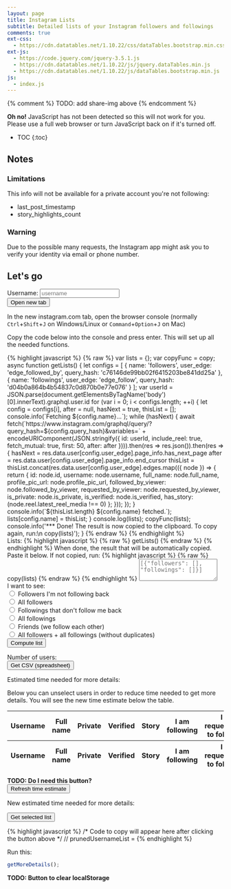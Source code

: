 ```yaml
---
layout: page
title: Instagram Lists
subtitle: Detailed lists of your Instagram followers and followings
comments: true
ext-css:
  - https://cdn.datatables.net/1.10.22/css/dataTables.bootstrap.min.css
ext-js:
  - https://code.jquery.com/jquery-3.5.1.js
  - https://cdn.datatables.net/1.10.22/js/jquery.dataTables.min.js
  - https://cdn.datatables.net/1.10.22/js/dataTables.bootstrap.min.js
js:
  - index.js
---
```


{% comment %} TODO: add share-img above {% endcomment %}

<noscript><div class="alert alert-danger" role="alert"><strong>Oh no!</strong> JavaScript has not been detected so this will not work for you. Please use a full web browser or turn JavaScript back on if it's turned off.</div></noscript>

- TOC
{:toc}

## Notes

### Limitations

This info will not be available for a private account you're not following:

- last_post_timestamp
- story_highlights_count

### Warning

Due to the possible many requests, the Instagram app might ask you to verify your identity via email or phone number.

## Let's go

<form class="form-inline" id="username-form">
  <div class="form-group">
    <label for="username">Username:</label>
    <input type="text" class="form-control" id="username" placeholder="username" required>
  </div>
  <button type="submit" class="btn btn-primary">Open new tab</button>
  <small id="ig-username-fallback" style="display:none">Didn't work? Link: <a id="ig-username-fallback-link"></a></small>
</form>

In the new instagram.com tab, open the browser console (normally `Ctrl`+`Shift`+`J` on Windows/Linux or `Command`+`Option`+`J` on Mac)

Copy the code below into the console and press enter. This will set up all the needed functions.

<div class="pre-scrollable" id="main-code-to-copy">
{% highlight javascript %}
{% raw %}
var lists = {};
var copyFunc = copy;
async function getLists() {
  let configs = [
    { name: 'followers', user_edge: 'edge_followed_by', query_hash: 'c76146de99bb02f6415203be841dd25a' },
    { name: 'followings', user_edge: 'edge_follow', query_hash: 'd04b0a864b4b54837c0d870b0e77e076' }
  ];
  var userId = JSON.parse(document.getElementsByTagName('body')[0].innerText).graphql.user.id
  for (var i = 0; i < configs.length; ++i) {
    let config = configs[i], after = null, hasNext = true, thisList = [];
    console.info(`Fetching ${config.name}...`);
    while (hasNext) {
      await fetch(`https://www.instagram.com/graphql/query/?query_hash=${config.query_hash}&variables=` + encodeURIComponent(JSON.stringify({
        id: userId,
        include_reel: true,
        fetch_mutual: true,
        first: 50,
        after: after
      }))).then(res => res.json()).then(res => {
        hasNext = res.data.user[config.user_edge].page_info.has_next_page
        after = res.data.user[config.user_edge].page_info.end_cursor
        thisList = thisList.concat(res.data.user[config.user_edge].edges.map(({ node }) => {
          return {
            id: node.id,
            username: node.username,
            full_name: node.full_name,
            profile_pic_url: node.profile_pic_url,
            followed_by_viewer: node.followed_by_viewer,
            requested_by_viewer: node.requested_by_viewer,
            is_private: node.is_private,
            is_verified: node.is_verified,
            has_story: (node.reel.latest_reel_media !== 0)
          };
        }));
      });
    }
    console.info(`${thisList.length} ${config.name} fetched.`);
    lists[config.name] = thisList;
  }
  console.log(lists);
  copyFunc(lists);
  console.info('*** Done! The result is now copied to the clipboard. To copy again, run:\n copy(lists)');
}
{% endraw %}
{% endhighlight %}
</div>

<form class="form-horizontal" id="input-lists-form">
  <div class="form-group">
    <label for="inputLists">Lists:</label>
{% highlight javascript %}
{% raw %}
getLists()
{% endraw %}
{% endhighlight %}
      When done, the result that will be automatically copied. Paste it below. If not copied, run:
{% highlight javascript %}
{% raw %}
copy(lists)
{% endraw %}
{% endhighlight %}
    <textarea class="form-control" rows="3" id="inputLists" placeholder='[{"followers": [], "followings": []}]' required></textarea>
  </div>
  <div class="form-group">
  I want to see:
    <div class="radio">
      <label>
        <input type="radio" name="prunedListRadios" id="prunedListRadio1" value="1_way_wers" required>
        Followers I'm not following back
      </label>
    </div>
    <div class="radio">
      <label>
        <input type="radio" name="prunedListRadios" id="prunedListRadio2" value="all_wers">
        All followers
      </label>
    </div>
    <div class="radio">
      <label>
        <input type="radio" name="prunedListRadios" id="prunedListRadio3" value="1_way_wings">
        Followings that don't follow me back
      </label>
    </div>
    <div class="radio">
      <label>
        <input type="radio" name="prunedListRadios" id="prunedListRadio4" value="all_wings">
        All followings
      </label>
    </div>
    <div class="radio">
      <label>
        <input type="radio" name="prunedListRadios" id="prunedListRadio5" value="friends">
        Friends (we follow each other)
      </label>
    </div>
    <div class="radio">
      <label>
        <input type="radio" name="prunedListRadios" id="prunedListRadio6" value="all">
        All followers + all followings (without duplicates)
      </label>
    </div>
  </div>
  <button type="submit" class="btn btn-primary">Compute list</button>
</form>

<div class="row">
  <div class="col-sm-6">Number of users: <span id="first-list-size"></span></div>
  <div class="col-sm-6"><button type="button" id="first-csv-button" class="btn btn-primary pull-right">Get CSV (spreadsheet)</button></div>
</div>
<div class="pre-scrollable" id="first-csv" style="display: none">
  You can copy this to a spreadsheet in software like Excel or <a href="https://docs.google.com/spreadsheets/">Google Sheets</a>.
{% highlight text %}
Preparing data...
{% endhighlight %}
</div>

<p>Estimated time needed for more details: <span id="first-time-estimate"></span></p>

Below you can unselect users in order to reduce time needed to get more details. You will see the new time estimate below the table.

<div class="container-fluid">
  <table id="first-table" class="table table-striped table-bordered" style="width:100%">
    <thead>
      <tr>
        <th>Username</th>
        <th>Full name</th>
        <th>Private</th>
        <th>Verified</th>
        <th>Story</th>
        <th>I am following</th>
        <th>I requested to follow</th>
      </tr>
      </thead>
      <tbody>
      </tbody>
      <tfoot>
      <tr>
        <th>Username</th>
        <th>Full name</th>
        <th>Private</th>
        <th>Verified</th>
        <th>Story</th>
        <th>I am following</th>
        <th>I requested to follow</th>
      </tr>
    </tfoot>
  </table>
</div>

<strong>TODO: Do I need this button?</strong><br>
<button class="btn btn-primary">Refresh time estimate</button>

<p>New estimated time needed for more details: <span id="second-time-estimate"></span></p>

<button class="btn btn-primary">Get selected list</button>

<div class="pre-scrollable">
{% highlight javascript %}
/* Code to copy will appear here after clicking the button above */
// prunedUsernameList =
{% endhighlight %}
</div>

Run this:

```js
getMoreDetails();
```

<strong>TODO: Button to clear localStorage</strong><br>

